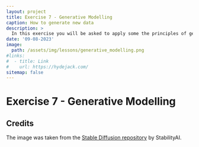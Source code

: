 ```yaml
---
layout: project
title: Exercise 7 - Generative Modelling
caption: How to generate new data
description: >
  In this exercise you will be asked to apply some the principles of generative modelling you learned in the lecture to biological problems.
date: '09-08-2023'
image: 
  path: /assets/img/lessons/generative_modelling.png
#links:
#  - title: Link
#    url: https://hydejack.com/
sitemap: false
---
```


# Exercise 7 - Generative Modelling




## Credits

The image was taken from the [Stable Diffusion repository](https://github.com/Stability-AI/stablediffusion/blob/main/assets/stable-samples/txt2img/768/merged-0002.png) by StabilityAI.